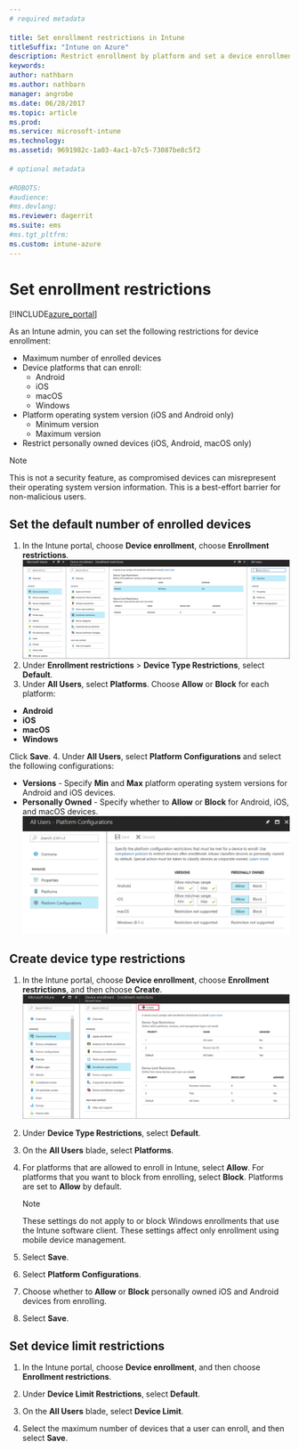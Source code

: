 ```yaml
---
# required metadata

title: Set enrollment restrictions in Intune
titleSuffix: "Intune on Azure"
description: Restrict enrollment by platform and set a device enrollment limit in Intune. "
keywords:
author: nathbarn
ms.author: nathbarn
manager: angrobe
ms.date: 06/28/2017
ms.topic: article
ms.prod:
ms.service: microsoft-intune
ms.technology:
ms.assetid: 9691982c-1a03-4ac1-b7c5-73087be8c5f2

# optional metadata

#ROBOTS:
#audience:
#ms.devlang:
ms.reviewer: dagerrit
ms.suite: ems
#ms.tgt_pltfrm:
ms.custom: intune-azure
---
```


# Set enrollment restrictions

[!INCLUDE[azure_portal](./includes/azure_portal.md)]

As an Intune admin, you can set the following restrictions for device enrollment:

- Maximum number of enrolled devices
- Device platforms that can enroll:
  - Android
  - iOS
  - macOS
  - Windows
- Platform operating system version (iOS and Android only)
  - Minimum version
  - Maximum version
- Restrict personally owned devices (iOS, Android, macOS only)

>[!NOTE]
>This is not a security feature, as compromised devices can misrepresent their operating system version information. This is a best-effort barrier for non-malicious users.

## Set the default number of enrolled devices

1. In the Intune portal, choose **Device enrollment**, choose **Enrollment restrictions**.
![Screenshot of the device restrictions workspace with the default device type restrictions and device limit restrictions.](media/device-restrictions-set-default.png)
2. Under **Enrollment restrictions** > **Device Type Restrictions**, select **Default**.
3. Under **All Users**, select **Platforms**. Choose **Allow** or **Block** for each platform:
  - **Android**
  - **iOS**
  - **macOS**
  - **Windows**

  Click **Save**.
4. Under **All Users**, select **Platform Configurations** and select the following configurations:
  - **Versions** - Specify **Min** and **Max** platform operating system versions for Android and iOS devices.
  - **Personally Owned** - Specify whether to **Allow** or **Block** for Android, iOS, and macOS devices.
  ![Screenshot of the device restrictions workspace with the default device platform configurations showing versions and personally owned settings configured.](media/device-restrictions-platform-configurations.png)

## Create device type restrictions

1. In the Intune portal, choose **Device enrollment**, choose **Enrollment restrictions**, and then choose **Create**.
![Screenshot of the device restrictions workspace with the Create button highlighted.](media/device-restrictions-create.png)
2. Under **Device Type Restrictions**, select **Default**.

3. On the **All Users** blade, select **Platforms**.

4. For platforms that are allowed to enroll in Intune, select **Allow**. For platforms that you want to block from enrolling, select **Block**. Platforms are set to **Allow** by default.

    >[!NOTE]
    >These settings do not apply to or block Windows enrollments that use the Intune software client. These settings affect only enrollment using mobile device management.

6. Select **Save**.

7. Select **Platform Configurations**.

8. Choose whether to **Allow** or **Block** personally owned iOS and Android devices from enrolling.

9. Select **Save**.

## Set device limit restrictions

1. In the Intune portal, choose **Device enrollment**, and then choose **Enrollment restrictions**.

3. Under **Device Limit Restrictions**, select **Default**.

4. On the **All Users** blade, select **Device Limit**.

5. Select the maximum number of devices that a user can enroll, and then select **Save**.
